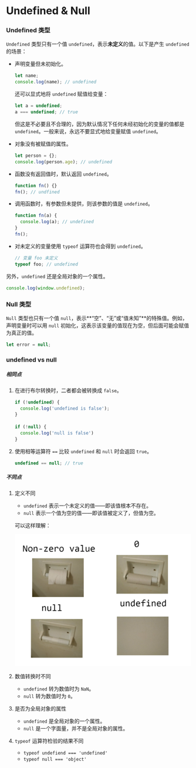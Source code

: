 # Undefined & Null

### Undefined 类型

`Undefined` 类型只有一个值 `undefined`，表示**未定义**的值。以下是产生 `undefined` 的场景：

- 声明变量但未初始化。

  ```javascript
  let name;
  console.log(name); // undefined
  ```

  还可以显式地将 `undefined` 赋值给变量：

  ```javascript
  let a = undefined;
  a === undefined; // true
  ```

  但这是不必要且不合理的，因为默认情况下任何未经初始化的变量的值都是 `undefined`。一般来说，永远不要显式地给变量赋值 `undefined`。

- 对象没有被赋值的属性。

  ```javascript
  let person = {};
  console.log(person.age); // undefined
  ```

- 函数没有返回值时，默认返回 `undefined`。

  ```javascript
  function fn() {}
  fn(); // undfined
  ```

- 调用函数时，有参数但未提供，则该参数的值是 `undefined`。

  ```javascript
  function fn(a) {
    console.log(a); // undefined
  }
  fn();
  ```

- 对未定义的变量使用 `typeof` 运算符也会得到 `undefined`。

  ```javascript
  // 变量 foo 未定义
  typeof foo; // undefined
  ```

另外，`undefined` 还是全局对象的一个属性。

```javascript
console.log(window.undefined);
```

### Null 类型

`Null` 类型也只有一个值 `null`，表示**“空”、“无”或“值未知”**的特殊值。例如，声明变量时可以用 `null` 初始化，这表示该变量的值现在为空，但后面可能会赋值为真正的值。

```javascript
let error = null;
```

### undefined vs null

##### 相同点

1. 在进行布尔转换时，二者都会被转换成 `false`。

   ```javascript
   if (!undefined) {
     console.log('undefined is false');
   }
   
   if (!null) {
     console.log('null is false')
   }
   ```

2. 使用相等运算符 `==` 比较 `undefined` 和 `null` 时会返回 `true`。

   ```javascript
   undefined == null; // true
   ```

##### 不同点

1. 定义不同

   - `undefined` 表示一个未定义的值——即该值根本不存在。
   - `null` 表示一个值为空的值——即该值被定义了，但值为空。

   可以这样理解：

   ![undefined-null](./imgs/undefined-null.png)

2. 数值转换时不同

   - `undefined` 转为数值时为 `NaN`。
   - `null` 转为数值时为 `0`。

3. 是否为全局对象的属性

   - `undefined` 是全局对象的一个属性。
   - `null` 是一个字面量，并不是全局对象的属性。

4. `typeof` 运算符检验的结果不同

   - `typeof undefiend === 'undefined'`
   - `typeof null === 'object'`
